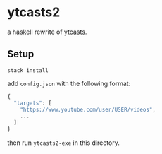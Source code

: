 # ytcasts2

a haskell rewrite of
[ytcasts](https://github.com/justinwoo/ytcasts).

## Setup

`stack install`

add `config.json` with the following format:

```js
{
  "targets": [
    "https://www.youtube.com/user/USER/videos",
    ...
  ]
}
```

then run `ytcasts2-exe` in this directory.
